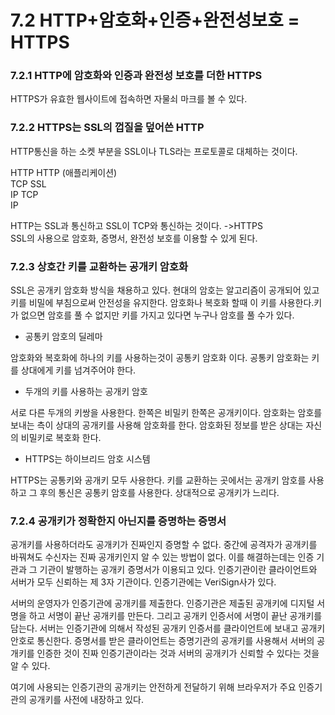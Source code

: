 # 7.2 HTTP+암호화+인증+완전성보호 = HTTPS

### 7.2.1 HTTP에 암호화와 인증과 완전성 보호를 더한 HTTPS

 HTTPS가 유효한 웹사이트에 접속하면 자물쇠 마크를 볼 수 있다. 

### 7.2.2 HTTPS는 SSL의 껍질을 덮어쓴 HTTP

HTTP통신을 하는 소켓 부분을 SSL이나 TLS라는 프로토콜로 대체하는 것이다.

HTTP    HTTP \(애플리케이션\)  
TCP       SSL  
IP           TCP  
               IP

HTTP는 SSL과 통신하고 SSL이 TCP와 통신하는 것이다. -&gt;HTTPS   
SSL의 사용으로 암호화, 증명서, 완전성 보호를 이용할 수 있게 된다.

### 7.2.3 상호간 키를 교환하는 공개키 암호화

SSL은 공개키 암호화 방식을 채용하고 있다. 현대의 암호는 알고리즘이 공개되어 있고 키를 비밀에 부침으로써 안전성을 유지한다. 암호화나 복호화 할때 이 키를 사용한다.키가 없으면 암호를 풀 수 없지만 키를 가지고 있다면 누구나 암호를 풀 수가 있다.

* 공통키 암호의 딜레마

암호화와 복호화에 하나의 키를 사용하는것이 공통키 암호화 이다. 공통키 암호화는 키를 상대에게 키를 넘겨주어야 한다. 

* 두개의 키를 사용하는 공개키 암호

서로 다른 두개의 키쌍을 사용한다. 한쪽은 비밀키 한쪽은 공개키이다.  암호화는 암호를 보내는 측이 상대의 공개키를 사용해 암호화를 한다. 암호화된 정보를 받은 상대는 자신의 비밀키로 복호화 한다. 

* HTTPS는 하이브리드 암호 시스템

HTTPS는 공통키와 공개키 모두 사용한다. 키를 교환하는 곳에서는 공개키 암호를 사용하고 그 후의 통신은 공통키 암호를 사용한다. 상대적으로 공개키가 느리다.

### 7.2.4 공개키가 정확한지 아닌지를 증명하는 증명서

공개키를 사용하더라도 공개키가 진짜인지 증명할 수 없다. 중간에 공격자가 공개키를 바꿔쳐도 수신자는 진짜 공개키인지 알 수 있는 방법이 없다. 이를 해결하는데는 인증 기관과 그 기관이 발행하는 공개키 증명서가 이용되고 있다. 인증기관이란 클라이언트와 서버가 모두 신뢰하는 제 3자 기관이다. 인증기관에는 VeriSign사가 있다.

서버의 운영자가 인증기관에 공개키를 제출한다. 인증기관은 제출된 공개키에 디지털 서명을 하고 서명이 끝난 공개키를 만든다. 그리고 공개키 인증서에 서명이 끝난 공개키를 담는다. 서버는 인증기관에 의해서 작성된 공개키 인증서를 클라이언트에 보내고 공개키 안호로 통신한다. 증명서를 받은 클라이언트는 증명기관의 공개키를 사용해서 서버의 공개키를 인증한 것이 진짜 인증기관이라는 것과 서버의 공개키가 신뢰할 수 있다는 것을 알 수 있다.

여기에 사용되는 인증기관의 공개키는 안전하게 전달하기 위해 브라우저가 주요 인증기관의 공개키를 사전에 내장하고 있다.

  


